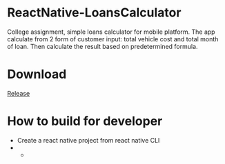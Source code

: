 # ReactNative-LoansCalculator
College assignment, simple loans calculator for mobile platform. The app calculate from 2 form of customer input: total vehicle cost and total month of loan. Then calculate the result based on predetermined formula. 

# Download
[Release](https://github.com/ArigathanksGozaimuch/ReactNative-LoansCalculator/releases/tag/v.1)

# How to build for developer
* Create a react native project from react native CLI
* *
